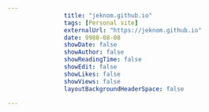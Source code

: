 ---
                title: "jeknom.github.io"
                tags: [Personal site]
                externalUrl: "https://jeknom.github.io"
                date: 9988-08-08
                showDate: false
                showAuthor: false
                showReadingTime: false
                showEdit: false
                showLikes: false
                showViews: false
                layoutBackgroundHeaderSpace: false
                ---
